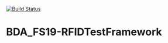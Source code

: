 [![Build Status](https://travis-ci.org/HSLU-BaumannWicki/BDA_FS19-RFIDTestFramework.svg?branch=master)](https://travis-ci.org/HSLU-BaumannWicki/BDA_FS19-RFIDTestFramework)
# BDA_FS19-RFIDTestFramework